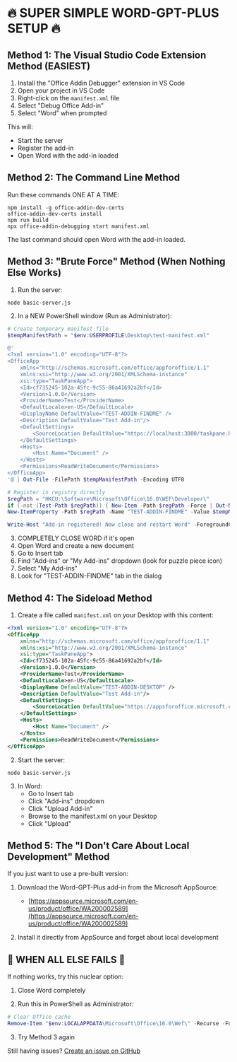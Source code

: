 # 🔥 SUPER SIMPLE WORD-GPT-PLUS SETUP 🔥

## Method 1: The Visual Studio Code Extension Method (EASIEST)

1. Install the "Office Addin Debugger" extension in VS Code
2. Open your project in VS Code
3. Right-click on the `manifest.xml` file
4. Select "Debug Office Add-in"
5. Select "Word" when prompted

This will:
- Start the server
- Register the add-in
- Open Word with the add-in loaded

## Method 2: The Command Line Method

Run these commands ONE AT A TIME:

```
npm install -g office-addin-dev-certs
office-addin-dev-certs install
npm run build
npx office-addin-debugging start manifest.xml
```

The last command should open Word with the add-in loaded.

## Method 3: "Brute Force" Method (When Nothing Else Works)

1. Run the server:
```
node basic-server.js
```

2. In a NEW PowerShell window (Run as Administrator):
```powershell
# Create temporary manifest file
$tempManifestPath = "$env:USERPROFILE\Desktop\test-manifest.xml"

@'
<?xml version="1.0" encoding="UTF-8"?>
<OfficeApp
    xmlns="http://schemas.microsoft.com/office/appforoffice/1.1"
    xmlns:xsi="http://www.w3.org/2001/XMLSchema-instance"
    xsi:type="TaskPaneApp">
    <Id>cf735245-102a-45fc-9c55-86a41692a2bf</Id>
    <Version>1.0.0</Version>
    <ProviderName>Test</ProviderName>
    <DefaultLocale>en-US</DefaultLocale>
    <DisplayName DefaultValue="TEST-ADDIN-FINDME" />
    <Description DefaultValue="Test Add-in"/>
    <DefaultSettings>
        <SourceLocation DefaultValue="https://localhost:3000/taskpane.html" />
    </DefaultSettings>
    <Hosts>
        <Host Name="Document" />
    </Hosts>
    <Permissions>ReadWriteDocument</Permissions>
</OfficeApp>
'@ | Out-File -FilePath $tempManifestPath -Encoding UTF8

# Register in registry directly
$regPath = "HKCU:\Software\Microsoft\Office\16.0\WEF\Developer\"
if (-not (Test-Path $regPath)) { New-Item -Path $regPath -Force | Out-Null }
New-ItemProperty -Path $regPath -Name "TEST-ADDIN-FINDME" -Value $tempManifestPath -PropertyType String -Force | Out-Null

Write-Host "Add-in registered! Now close and restart Word" -ForegroundColor Green
```

3. COMPLETELY CLOSE WORD if it's open
4. Open Word and create a new document
5. Go to Insert tab
6. Find "Add-ins" or "My Add-ins" dropdown (look for puzzle piece icon)
7. Select "My Add-ins"
8. Look for "TEST-ADDIN-FINDME" tab in the dialog

## Method 4: The Sideload Method

1. Create a file called `manifest.xml` on your Desktop with this content:

```xml
<?xml version="1.0" encoding="UTF-8"?>
<OfficeApp
    xmlns="http://schemas.microsoft.com/office/appforoffice/1.1"
    xmlns:xsi="http://www.w3.org/2001/XMLSchema-instance"
    xsi:type="TaskPaneApp">
    <Id>cf735245-102a-45fc-9c55-86a41692a2bf</Id>
    <Version>1.0.0</Version>
    <ProviderName>Test</ProviderName>
    <DefaultLocale>en-US</DefaultLocale>
    <DisplayName DefaultValue="TEST-ADDIN-DESKTOP" />
    <Description DefaultValue="Test Add-in"/>
    <DefaultSettings>
        <SourceLocation DefaultValue="https://appsforoffice.microsoft.com/lib/1.1/hosted/office.js" />
    </DefaultSettings>
    <Hosts>
        <Host Name="Document" />
    </Hosts>
    <Permissions>ReadWriteDocument</Permissions>
</OfficeApp>
```

2. Start the server:
```
node basic-server.js
```

3. In Word:
   - Go to Insert tab
   - Click "Add-ins" dropdown
   - Click "Upload Add-in"
   - Browse to the manifest.xml on your Desktop
   - Click "Upload"

## Method 5: The "I Don't Care About Local Development" Method

If you just want to use a pre-built version:

1. Download the Word-GPT-Plus add-in from the Microsoft AppSource:
   - [https://appsource.microsoft.com/en-us/product/office/WA200002589](https://appsource.microsoft.com/en-us/product/office/WA200002589)

2. Install it directly from AppSource and forget about local development

## 🚨 WHEN ALL ELSE FAILS 🚨

If nothing works, try this nuclear option:

1. Close Word completely

2. Run this in PowerShell as Administrator:
```powershell
# Clear Office cache
Remove-Item "$env:LOCALAPPDATA\Microsoft\Office\16.0\Wef\" -Recurse -Force -ErrorAction SilentlyContinue
```

3. Try Method 3 again

Still having issues? [Create an issue on GitHub](https://github.com/yourusername/word-gpt-plus/issues)
